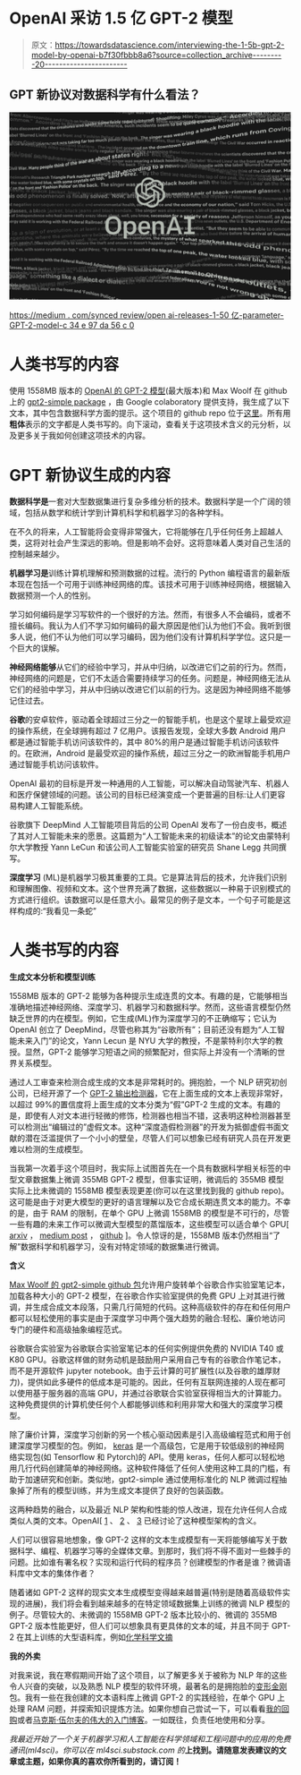 # OpenAI 采访 1.5 亿 GPT-2 模型

> 原文：<https://towardsdatascience.com/interviewing-the-1-5b-gpt-2-model-by-openai-b7f30fbbb8a6?source=collection_archive---------20----------------------->

## GPT 新协议对数据科学有什么看法？

![](img/3a8b3b11b26cb2dd8e31fa11144a6796.png)

[https://medium . com/synced review/open ai-releases-1-50 亿-parameter-GPT-2-model-c 34 e 97 da 56 c 0](https://medium.com/syncedreview/openai-releases-1-5-billion-parameter-gpt-2-model-c34e97da56c0)

# 人类书写的内容

使用 1558MB 版本的 [OpenAI 的 GPT-2 模型](https://openai.com/blog/better-language-models/)(最大版本)和 Max Woolf 在 github 上的 [gpt2-simple package](https://github.com/minimaxir/gpt-2-simple) ，由 Google colaboratory 提供支持，我生成了以下文本，其中包含数据科学方面的提示。这个项目的 github repo 位于[这里](https://github.com/charlesxjyang/Medium-GPT2)。所有用**粗体**表示的文字都是人类书写的。向下滚动，查看关于这项技术含义的元分析，以及更多关于我如何创建这项技术的内容。

# GPT 新协议生成的内容

**数据科学是**一套对大型数据集进行复杂多维分析的技术。数据科学是一个广阔的领域，包括从数学和统计学到计算机科学和机器学习的各种学科。

在不久的将来，人工智能将会变得非常强大，它将能够在几乎任何任务上超越人类，这将对社会产生深远的影响。但是影响不会好。这将意味着人类对自己生活的控制越来越少。

**机器学习是**训练计算机理解和预测数据的过程。流行的 Python 编程语言的最新版本现在包括一个可用于训练神经网络的库。该技术可用于训练神经网络，根据输入数据预测一个人的性别。

学习如何编码是学习写软件的一个很好的方法。然而，有很多人不会编码，或者不擅长编码。我认为人们不学习如何编码的最大原因是他们认为他们不会。我听到很多人说，他们不认为他们可以学习编码，因为他们没有计算机科学学位。这只是一个巨大的误解。

**神经网络能够**从它们的经验中学习，并从中归纳，以改进它们之前的行为。然而，神经网络的问题是，它们不太适合需要持续学习的任务。问题是，神经网络无法从它们的经验中学习，并从中归纳以改进它们以前的行为。这是因为神经网络不能够记住过去。

**谷歌**的安卓软件，驱动着全球超过三分之一的智能手机，也是这个星球上最受欢迎的操作系统，在全球拥有超过 7 亿用户。该报告发现，全球大多数 Android 用户都是通过智能手机访问该软件的，其中 80%的用户是通过智能手机访问该软件的。在欧洲，Android 是最受欢迎的操作系统，超过三分之一的欧洲智能手机用户通过智能手机访问该软件。

OpenAI 最初的目标是开发一种通用的人工智能，可以解决自动驾驶汽车、机器人和医疗保健领域的问题。该公司的目标已经演变成一个更普遍的目标:让人们更容易构建人工智能系统。

谷歌旗下 DeepMind 人工智能项目背后的公司 OpenAI 发布了一份白皮书，概述了其对人工智能未来的愿景。这篇题为“人工智能未来的初级读本”的论文由蒙特利尔大学教授 Yann LeCun 和该公司人工智能实验室的研究员 Shane Legg 共同撰写。

**深度学习** (ML)是机器学习极其重要的工具。它是算法背后的技术，允许我们识别和理解图像、视频和文本。这个世界充满了数据，这些数据以一种易于识别模式的方式进行组织。该数据可以是任意大小。最常见的例子是文本，一个句子可能是这样构成的:“我看见一条蛇”

# 人类书写的内容

**生成文本分析和模型训练**

1558MB 版本的 GPT-2 能够为各种提示生成连贯的文本。有趣的是，它能够相当准确地描述神经网络、深度学习、机器学习和数据科学。然而，这些语言模型仍然缺乏世界的内在模型。例如，它生成(ML)作为深度学习的不正确缩写；它认为 OpenAI 创立了 DeepMind，尽管也称其为“谷歌所有”；目前还没有题为“人工智能未来入门”的论文，Yann Lecun 是 NYU 大学的教授，不是蒙特利尔大学的教授。显然，GPT-2 能够学习短语之间的频繁配对，但实际上并没有一个清晰的世界关系模型。

通过人工审查来检测合成生成的文本是非常耗时的。拥抱脸，一个 NLP 研究初创公司，已经开源了一个 [GPT-2 输出检测器](https://huggingface.co/openai-detector/)，它在上面生成的文本上表现非常好，以超过 99%的置信度将上面生成的文本分类为“假”GPT-2 生成的文本。有趣的是，即使有人对文本进行轻微的修饰，检测器也相当不错，这表明这种检测器甚至可以检测出“编辑过的”虚假文本。这种“深度造假检测器”的开发为抵御虚假书面文献的潜在泛滥提供了一个小小的壁垒，尽管人们可以想象已经有研究人员在开发更难以检测的生成模型。

当我第一次着手这个项目时，我实际上试图首先在一个具有数据科学相关标签的中型文章数据集上微调 355MB GPT-2 模型，但事实证明，微调后的 355MB 模型实际上比未微调的 1558MB 模型表现更差(你可以在这里找到我的 github repo)。这可能是由于对更大模型的更好的语言理解以及它合成长期连贯文本的能力。不幸的是，由于 RAM 的限制，在单个 GPU 上微调 1558MB 的模型是不可行的，尽管一些有趣的未来工作可以微调大型模型的蒸馏版本，这些模型可以适合单个 GPU[ [arxiv](https://arxiv.org/pdf/1910.01108.pdf) ， [medium post](https://medium.com/huggingface/distilbert-8cf3380435b5) ， [github](https://github.com/huggingface/transformers/tree/master/examples/distillation) ]。令人惊讶的是，1558MB 版本仍然相当“了解”数据科学和机器学习，没有对特定领域的数据集进行微调。

**含义**

[Max Woolf 的 gpt2-simple github 包](https://github.com/minimaxir/gpt-2-simple)允许用户旋转单个谷歌合作实验室笔记本，加载各种大小的 GPT-2 模型，在谷歌合作实验室提供的免费 GPU 上对其进行微调，并生成合成文本段落，只需几行简短的代码。这种高级软件的存在和任何用户都可以轻松使用的事实是由于深度学习中两个强大趋势的融合:轻松、廉价地访问专门的硬件和高级抽象编程范式。

谷歌联合实验室为谷歌联合实验室笔记本的任何实例提供免费的 NVIDIA T40 或 K80 GPU。谷歌这样做的财务动机是鼓励用户采用自己专有的谷歌合作笔记本，而不是开源软件 jupyter notebook。由于云计算的可扩展性(以及谷歌的雄厚财力)，提供如此多硬件的低成本是可能的。因此，任何有互联网连接的人现在都可以使用基于服务器的高端 GPU，并通过谷歌联合实验室获得相当大的计算能力。这种免费提供的计算机使任何个人都能够训练和利用非常大和强大的深度学习模型。

除了廉价计算，深度学习创新的另一个核心驱动因素是引入高级编程范式和用于创建深度学习模型的包。例如， [keras](https://keras.io/) 是一个高级包，它是用于较低级别的神经网络实现包(如 Tensorflow 和 Pytorch)的 API。使用 keras，任何人都可以轻松地用几行代码创建简单的神经网络。这种软件降低了任何人使用这种工具的门槛，有助于加速研究和创新。类似地，gpt2-simple 通过使用标准化的 NLP 微调过程抽象掉了所有的模型训练，并为生成文本提供了良好的包装函数。

这两种趋势的融合，以及最近 NLP 架构和性能的惊人改进，现在允许任何人合成类似人类的文本。OpenAI[ [1](https://openai.com/blog/gpt-2-1-5b-release/) 、 [2](https://openai.com/blog/better-language-models/) 、 [3](https://openai.com/blog/gpt-2-6-month-follow-up/) 已经讨论了这种模型架构的含义。

人们可以很容易地想象，像 GPT-2 这样的文本生成模型有一天将能够编写关于数据科学、编程、机器学习等的全媒体文章。到那时，我们将不得不面对一些棘手的问题。比如谁有署名权？实现和运行代码的程序员？创建模型的作者是谁？微调语料库中文本的集体作者？

随着诸如 GPT-2 这样的现实文本生成模型变得越来越普遍(特别是随着高级软件实现的进展)，我们将会看到越来越多的在特定领域数据集上训练的微调 NLP 模型的例子。尽管较大的、未微调的 1558MB GPT-2 版本比较小的、微调的 355MB GPT-2 版本性能更好，但人们可以想象具有更具体的文本的域，并且不同于 GPT-2 在其上训练的大型语料库，例如[化学科学文摘](https://www.nature.com/articles/s41586-019-1335-8)

**我的外卖**

对我来说，我在寒假期间开始了这个项目，以了解更多关于被称为 NLP 年的这些令人兴奋的突破，以及熟悉 NLP 模型的软件环境，最著名的是拥抱脸的[变形金刚](https://github.com/huggingface/transformers)包。我有一些在我创建的文本语料库上微调 GPT-2 的实践经验，在单个 GPU 上处理 RAM 问题，并探索知识提炼方法。如果你想自己尝试一下，可以看看[我的回购](https://github.com/charlesxjyang/Medium-GPT2)或者[马克斯·伍尔夫的伟大的入门博客](https://minimaxir.com/2019/09/howto-gpt2/)。一如既往，负责任地使用和分享。

*我最近开始了一个关于机器学习和人工智能在科学领域和工程问题中的应用的免费通讯(ml4sci)。你可以在 ml4sci.substack.com 的*[](http://ml4sci.substack.com/)**上找到。请随意发表建议的文章或主题，如果你真的喜欢你所看到的，请订阅！**